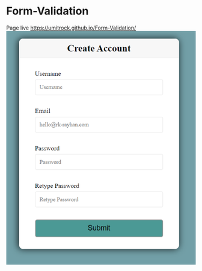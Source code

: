 # Form-Validation
Page live https://umitrock.github.io/Form-Validation/
<img src="https://github.com/UmitRock/Form-Validation/blob/main/page.PNG?raw=true" alt="">

